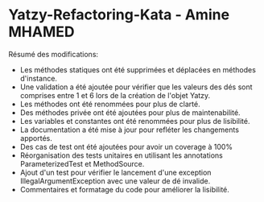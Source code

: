 # Yatzy-Refactoring-Kata - Amine MHAMED

Résumé des modifications:
- Les méthodes statiques ont été supprimées et déplacées en méthodes d'instance.
- Une validation a été ajoutée pour vérifier que les valeurs des dés sont comprises entre 1 et 6 lors de la création de l'objet Yatzy.
- Les méthodes ont été renommées pour plus de clarté.
- Des méthodes privée ont été ajoutées pour plus de maintenabilité.
- Les variables et constantes ont été renommées pour plus de lisibilité. 
- La documentation a été mise à jour pour refléter les changements apportés.
- Des cas de test ont été ajoutées pour avoir un coverage à 100%
- Réorganisation des tests unitaires en utilisant les annotations ParameterizedTest et MethodSource.
- Ajout d'un test pour vérifier le lancement d'une exception IllegalArgumentException avec une valeur de dé invalide.
- Commentaires et formatage du code pour améliorer la lisibilité.
